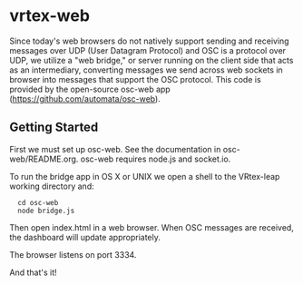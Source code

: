 # vrtex-web

Since today's web browsers do not natively support sending and receiving
messages over UDP (User Datagram Protocol) and OSC is a protocol over UDP, we
utilize a "web bridge," or server running on the client side that acts as an
intermediary, converting messages we send across web sockets in browser into
messages that support the OSC protocol. This code is provided by the
open-source osc-web app (https://github.com/automata/osc-web).

## Getting Started

First we must set up osc-web. See the documentation in osc-web/README.org.
osc-web requires node.js and socket.io. 

To run the bridge app in OS X or UNIX we open a shell to the VRtex-leap working
directory and:

	  cd osc-web
	  node bridge.js

Then open index.html in a web browser. When OSC messages are received, the
dashboard will update appropriately.

The browser listens on port 3334.

And that's it!
